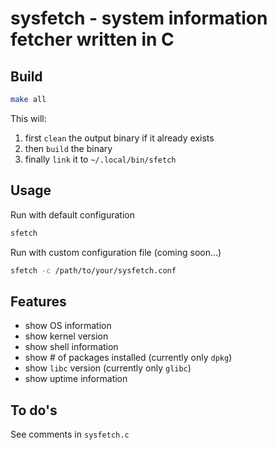 # sysfetch - system information fetcher written in C

## Build

```bash
make all
```

This will:

1. first `clean` the output binary if it already exists
2. then `build` the binary
3. finally `link` it to `~/.local/bin/sfetch`

## Usage

Run with default configuration

```bash
sfetch
```

Run with custom configuration file (coming soon...)

```bash
sfetch -c /path/to/your/sysfetch.conf
```

## Features

- show OS information
- show kernel version
- show shell information
- show # of packages installed (currently only `dpkg`)
- show `libc` version (currently only `glibc`)
- show uptime information

## To do's

See comments in `sysfetch.c`
